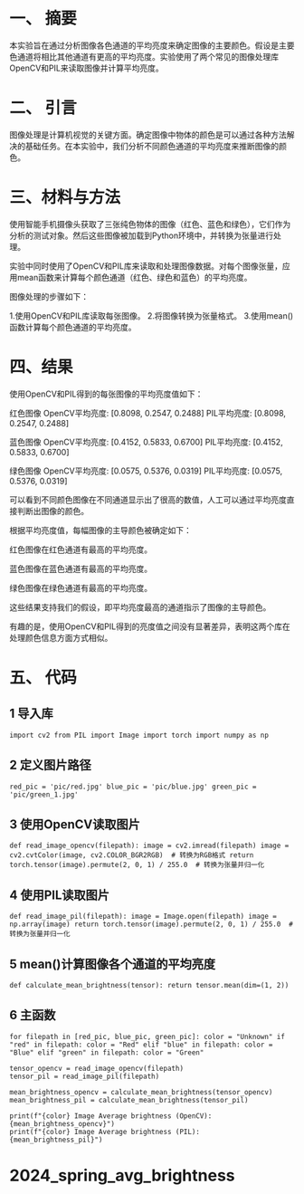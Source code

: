 # 一、 摘要
本实验旨在通过分析图像各色通道的平均亮度来确定图像的主要颜色。假设是主要色通道将相比其他通道有更高的平均亮度。实验使用了两个常见的图像处理库OpenCV和PIL来读取图像并计算平均亮度。

# 二、 引言
图像处理是计算机视觉的关键方面。确定图像中物体的颜色是可以通过各种方法解决的基础任务。在本实验中，我们分析不同颜色通道的平均亮度来推断图像的颜色。

# 三、材料与方法
使用智能手机摄像头获取了三张纯色物体的图像（红色、蓝色和绿色），它们作为分析的测试对象。然后这些图像被加载到Python环境中，并转换为张量进行处理。

实验中同时使用了OpenCV和PIL库来读取和处理图像数据。对每个图像张量，应用mean函数来计算每个颜色通道（红色、绿色和蓝色）的平均亮度。

图像处理的步骤如下：

1.使用OpenCV和PIL库读取每张图像。
2.将图像转换为张量格式。
3.使用mean()函数计算每个颜色通道的平均亮度。


# 四、结果
使用OpenCV和PIL得到的每张图像的平均亮度值如下：

红色图像
  OpenCV平均亮度: [0.8098, 0.2547, 0.2488]
  PIL平均亮度: [0.8098, 0.2547, 0.2488]

蓝色图像
  OpenCV平均亮度: [0.4152, 0.5833, 0.6700]
  PIL平均亮度: [0.4152, 0.5833, 0.6700]

绿色图像
  OpenCV平均亮度: [0.0575, 0.5376, 0.0319]
  PIL平均亮度: [0.0575, 0.5376, 0.0319]

可以看到不同颜色图像在不同通道显示出了很高的数值，人工可以通过平均亮度直接判断出图像的颜色。

根据平均亮度值，每幅图像的主导颜色被确定如下：

红色图像在红色通道有最高的平均亮度。

蓝色图像在蓝色通道有最高的平均亮度。

绿色图像在绿色通道有最高的平均亮度。

这些结果支持我们的假设，即平均亮度最高的通道指示了图像的主导颜色。

有趣的是，使用OpenCV和PIL得到的亮度值之间没有显著差异，表明这两个库在处理颜色信息方面方式相似。

# 五、 代码

## 1 导入库

`import cv2
from PIL import Image
import torch
import numpy as np`


## 2  定义图片路径
`red_pic = 'pic/red.jpg'
blue_pic = 'pic/blue.jpg'
green_pic = 'pic/green_1.jpg'`

## 3  使用OpenCV读取图片
`def read_image_opencv(filepath):
    image = cv2.imread(filepath)
    image = cv2.cvtColor(image, cv2.COLOR_BGR2RGB)  # 转换为RGB格式
    return torch.tensor(image).permute(2, 0, 1) / 255.0  # 转换为张量并归一化`

## 4  使用PIL读取图片
`def read_image_pil(filepath):
    image = Image.open(filepath)
    image = np.array(image)
    return torch.tensor(image).permute(2, 0, 1) / 255.0  # 转换为张量并归一化`

## 5 mean()计算图像各个通道的平均亮度
`def calculate_mean_brightness(tensor):
    return tensor.mean(dim=(1, 2))`


## 6 主函数
`for filepath in [red_pic, blue_pic, green_pic]:
    color = "Unknown"
    if "red" in filepath:
        color = "Red"
    elif "blue" in filepath:
        color = "Blue"
    elif "green" in filepath:
        color = "Green"`

    tensor_opencv = read_image_opencv(filepath)
    tensor_pil = read_image_pil(filepath)

    mean_brightness_opencv = calculate_mean_brightness(tensor_opencv)
    mean_brightness_pil = calculate_mean_brightness(tensor_pil)

    print(f"{color} Image Average brightness (OpenCV): {mean_brightness_opencv}")
    print(f"{color} Image Average brightness (PIL): {mean_brightness_pil}")

# 2024_spring_avg_brightness
